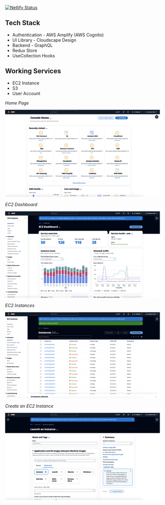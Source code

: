 [![Netlify Status](https://api.netlify.com/api/v1/badges/1b6dfc88-438f-472b-a571-9bdf88964ef6/deploy-status)](https://app.netlify.com/sites/awsui/deploys)

## Tech Stack

- Authentication - AWS Amplify (AWS Cognito)
- UI Library - Cloudscape Design
- Backend - GraphQL
- Redux Store
- UseCollection Hooks

## Working Services

- EC2 Instance
- S3
- User Account

_Home Page_

![Screenshot](assets/Screenshots/1.png 'Home Page')

_EC2 Dashboard_

![Screenshot](assets/Screenshots/2.png 'EC2 Dashboard')

_EC2 Instances_

![Screenshot](assets/Screenshots/3.png 'EC2 Instances')

_Create an EC2 Instance_

![Screenshot](assets/Screenshots/4.png 'Create an EC2 Instance')
